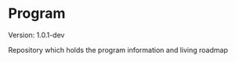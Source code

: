 Program
=======

Version: 1.0.1-dev

Repository which holds the program information and living roadmap
